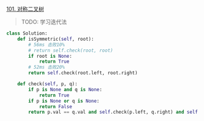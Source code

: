 [101. 对称二叉树](https://leetcode-cn.com/problems/symmetric-tree/)

> TODO: 学习迭代法

```python
class Solution:
    def isSymmetric(self, root):
        # 56ms 击败10%
        # return self.check(root, root)
        if root is None:
            return True
        # 52ms 击败20%
        return self.check(root.left, root.right)

    def check(self, p, q):
        if p is None and q is None:
            return True
        if p is None or q is None:
            return False
        return p.val == q.val and self.check(p.left, q.right) and self.check(p.right, q.left)

```